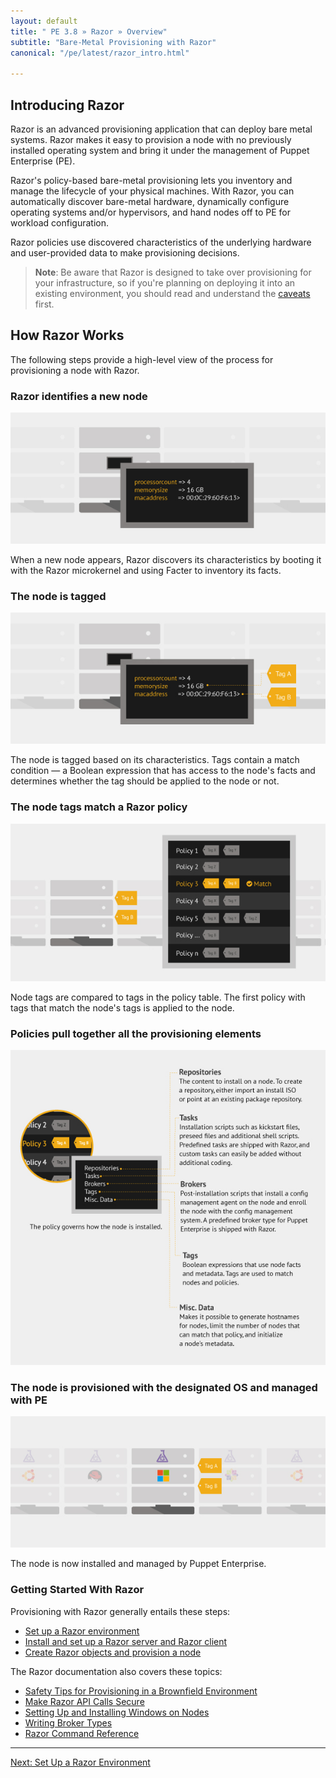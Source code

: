 ```yaml
---
layout: default
title: " PE 3.8 » Razor » Overview"
subtitle: "Bare-Metal Provisioning with Razor"
canonical: "/pe/latest/razor_intro.html"

---
```

[razor-1]: ./images/razor/razor-1.png
[razor-2]: ./images/razor/razor-2.png
[razor-3]: ./images/razor/razor-3.png
[razor-4]: ./images/razor/razor-4.png
[razor-5]: ./images/razor/razor-5.png


## Introducing Razor

Razor is an advanced provisioning application that can deploy bare metal systems. Razor makes it easy to provision a node with no previously installed operating system and bring it under the management of Puppet Enterprise (PE).

Razor's policy-based bare-metal provisioning lets you inventory and manage the lifecycle of your physical machines. With Razor, you can automatically discover bare-metal hardware, dynamically configure operating systems and/or hypervisors, and hand nodes off to PE for workload configuration.

Razor policies use discovered characteristics of the underlying hardware and user-provided data to make provisioning decisions.

>**Note**: Be aware that Razor is designed to take over provisioning for your infrastructure, so if you're planning on deploying it into an existing environment, you should read and understand the [caveats](./razor_brownfield.html) first.

## How Razor Works
The following steps provide a high-level view of the process for provisioning a node with Razor.

### Razor identifies a new node

![bare node][razor-1]

When a new node appears, Razor discovers its characteristics by booting it with the Razor microkernel and using Facter to inventory its facts.

### The node is tagged

![tags applied][razor-2]

The node is tagged based on its characteristics. Tags contain a match condition &#8212; a Boolean expression that has access to the node's facts and determines whether the tag should be applied to the node or not.

### The node tags match a Razor policy

![tags compared to policies][razor-3]

Node tags are compared to tags in the policy table. The first policy with tags that match the node's tags is applied to the node.

### Policies pull together all the provisioning elements

![policies][razor-4]


### The node is provisioned with the designated OS and managed with PE

![policy applied][razor-5]

The node is now installed and managed by Puppet Enterprise.

### Getting Started With Razor

Provisioning with Razor generally entails these steps:

+ [Set up a Razor environment](./razor_prereqs.html)
+ [Install and set up a Razor server and Razor client](./razor_install.html)
+ [Create Razor objects and provision a node](./razor_using.html)

The Razor documentation also covers these topics:

+ [Safety Tips for Provisioning in a Brownfield Environment](./razor_brownfield.html)
+ [Make Razor API Calls Secure](./razor_secure_apis.html)
+ [Setting Up and Installing Windows on Nodes](./razor_windows_install.html)
+ [Writing Broker Types](./razor_brokertypes.html)
+ [Razor Command Reference](./razor_reference.html)



 * * *


[Next: Set Up a Razor Environment](./razor_prereqs.html)

